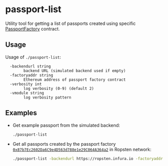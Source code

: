 # passport-list

Utility tool for getting a list of passports created using specific [PassportFactory](../../contracts/code/PassportFactory.sol) contract.

## Usage

Usage of `./passport-list`:
```
  -backendurl string
    	backend URL (simulated backend used if empty)
  -factoryaddr string
    	Ethereum address of passport factory contract
  -verbosity int
    	log verbosity (0-9) (default 2)
  -vmodule string
    	log verbosity pattern
```

## Examples

* Get example passport from the simulated backend:
  ```bash
  ./passport-list
  ```

* Get all passports created by the passport factory [`0x87b7Ec2602Da6C9e4D563d788e1e29C064A364a2`](https://ropsten.etherscan.io/address/0x87b7Ec2602Da6C9e4D563d788e1e29C064A364a2#code) in Ropsten network:
  ```bash
  ./passport-list -backendurl https://ropsten.infura.io -factoryaddr 0x87b7Ec2602Da6C9e4D563d788e1e29C064A364a2
  ```